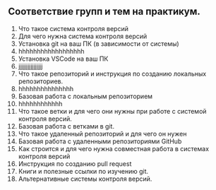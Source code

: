 ## Соответствие групп и тем на практикум.

1. Что такое система контроля версий
2. Для чего нужна система контроля версий
3. Установка git на ваш ПК (в зависимости от системы)
4. hhhhhhhhhhhhhhhhhh
5. Установка VSCode на ваш ПК
6. jjjjjjjjjjjjjjjj
7. Что такое репозиторий и инструкция по созданию локальных репозиториев.
8. hhhhhhhhhhhhhhh
9. Базовая работа с локальным репозиторием
10. hhhhhhhhhhhh
11. Что такое ветки и для чего они нужны при работе с системой контроля версий.
12. Базовая работа с ветками в git.
13. Что такое удаленный репозиторий и для чего он нужен
14. Базовая работа с удаленными репозиториями GitHub
15. Как строится и для чего нужна совместная работа в системах контроля версий
16. Инструкция по созданию pull request
17. Книги и полезные ссылки по изучению git.
18. Альтернативные системы контроля версий.
